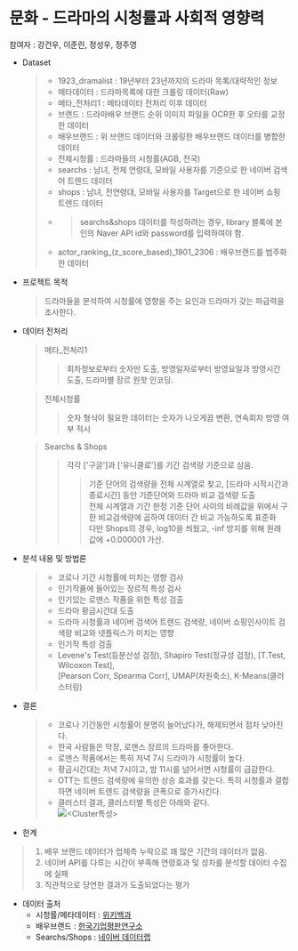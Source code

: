 # 문화 - 드라마의 시청률과 사회적 영향력
참여자 : 강건우, 이준린, 정성우, 정주영

* Dataset
  > * 1923_dramalist : 19년부터 23년까지의 드라마 목록/대략적인 정보  
  > * 메타데이터 : 드라마목록에 대한 크롤링 데이터(Raw)  
  > * 메타_전처리1 : 메타데이터 전처리 이후 데이터  
  > * 브랜드 : 드라마배우 브랜드 순위 이미지 파일을 OCR한 후 오타를 교정한 데이터  
  > * 배우브랜드 : 위 브랜드 데이터와 크롤링한 배우브랜드 데이터를 병합한 데이터  
  > * 전체시청률 : 드라마들의 시청률(AGB, 전국)  
  > * searchs : 남녀, 전체 연령대, 모바일 사용자를 기준으로 한 네이버 검색어 트렌드 데이터
  > * shops : 남녀, 전연령대, 모바일 사용자를 Target으로 한 네이버 쇼핑 트렌드 데이터  
  > * > searchs&shops 데이터를 작성하려는 경우, library 블록에 본인의 Naver API id와 password를 입력하여야 함.
  > * actor_ranking_(z_score_based)_1901_2306 : 배우브랜드를 범주화한 데이터  
  
* 프로젝트 목적
  > 드라마들을 분석하여 시청률에 영향을 주는 요인과 드라마가 갖는 파급력을 조사한다.
  
* 데이터 전처리  
  > 메타_전처리1  
  > > 회차정보로부터 숫자만 도출, 방영일자로부터 방영요일과 방영시간 도출, 드라마별 장르 원핫 인코딩.  
  
  > 전체시청률  
  > > 숫자 형식이 필요한 데이터는 숫자가 나오게끔 변환, 연속회차 방영 여부 적시
    
  > Searchs & Shops  
  > > 각각 ['구글']과 ['유니클로']를 기간 검색량 기준으로 삼음.  
  > > > 기준 단어의 검색량을 전체 시계열로 찾고,  [드라마 시작시간과 종료시간] 동안 기준단어와 드라마 비교 검색량 도출  
  > > > 전체 시계열과 기간 한정 기준 단어 사이의 비례값을 위에서 구한 비교검색량에 곱하여 데이터 간 비교 가능하도록 표준화  
  > > > 다만 Shops의 경우, log10을 씌웠고, -inf 방지를 위해 원래 값에 +0.000001 가산.  
  
* 분석 내용 및 방법론
  > * 코로나 기간 시청률에 미치는 영향 검사
  > * 인기작품에 들어있는 장르적 특성 검사  
  > * 인기있는 로맨스 작품을 위한 특성 검출  
  > * 드라마 황금시간대 도출  
  > * 드라마 시청률과 네이버 검색어 트렌드 검색량, 네이버 쇼핑인사이트 검색량 비교와 넷플릭스가 미치는 영향  
  > * 인기작 특성 검출  
  > * Levene's Test(등분산성 검정), Shapiro Test(정규성 검정), [T.Test, Wilcoxon Test],  
[Pearson Corr, Spearma Corr], UMAP(차원축소), K-Means(클러스터링)

* 결론  
  > * 코로나 기간동안 시청률이 분명히 늘어났다가, 해제되면서 점차 낮아진다.  
  > * 한국 사람들은 막장, 로맨스 장르의 드라마를 좋아한다.  
  > * 로맨스 작품에서는 특히 저녁 7시 드라마가 시청률이 높다.  
  > * 황금시간대는 저녁 7시이고, 밤 11시를 넘어서면 시청률이 급감한다.  
  > * OTT는 트렌드 검색량에 유의한 상승 효과를 갖는다. 특히 시청률과 결합하면 네이버 트렌드 검색량을 큰폭으로 증가시킨다.
  > * 클러스터 결과, 클러스터별 특성은 아래와 같다.  
  > ![<Cluster특성>](<https://github.com/zoozero127/10th-EDA/blob/main/Team_C/Dataset/Cluster%ED%8A%B9%EC%84%B1.PNG>)

* 한계
 > 1. 배우 브랜드 데이터가 업체측 누락으로 꽤 많은 기간의 데이터가 없음.  
 > 2. 네이버 API를 다루는 시간이 부족해 연령효과 및 성차를 분석할 데이터 수집에 실패  
 > 3. 직관적으로 당연한 결과가 도출되었다는 평가  

* 데이터 출처
  * 시청률/메타데이터 : [위키백과](<https://ko.wikipedia.org/wiki/>)
  * 배우브랜드 : [한국기업평판연구소](<http://rekorea.net/>)
  * Searchs/Shops : [네이버 데이터랩](<https://datalab.naver.com/keyword/trendSearch.naver>)
  
